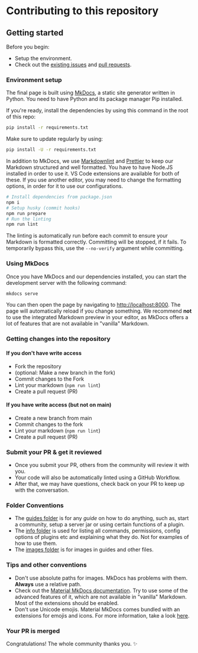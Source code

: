 # Contributing to this repository

## Getting started

Before you begin:

- Setup the environment.
- Check out the [existing issues](https://github.com/Anything-Minecraft-Team/anything-minecraft/issues) and [pull requests](https://github.com/Anything-Minecraft-Team/anything-minecraft/pulls).

### Environment setup

The final page is built using [MkDocs](https://www.mkdocs.org/), a static site generator written in Python. You need to have Python and its package manager Pip installed.

If you're ready, install the dependencies by using this command in the root of this repo:

```bash
pip install -r requirements.txt
```

Make sure to update regularly by using:

```bash
pip install -U -r requirements.txt
```

In addition to MkDocs, we use [Markdownlint](https://github.com/DavidAnson/markdownlint) and [Prettier](https://prettier.io/) to keep our Markdown structured and well formatted. You have to have Node.JS installed in order to use it. VS Code extensions are available for both of these. If you use another editor, you may need to change the formatting options, in order for it to use our configurations.

```bash
# Install dependencies from package.json
npm i
# Setup husky (commit hooks)
npm run prepare
# Run the linting
npm run lint
```

The linting is automatically run before each commit to ensure your Markdown is formatted correctly. Committing will be stopped, if it fails. To temporarily bypass this, use the `--no-verify` argument while committing.

### Using MkDocs

Once you have MkDocs and our dependencies installed, you can start the development server with the following command:

```bash
mkdocs serve
```

You can then open the page by navigating to [http://localhost:8000](http://localhost:8000). The page will automatically reload if you change something. We recommend **not** to use the integrated Markdown preview in your editor, as MkDocs offers a lot of features that are not available in "vanilla" Markdown.

### Getting changes into the repository

#### If you don't have write access

- Fork the repository
- (optional: Make a new branch in the fork)
- Commit changes to the Fork
- Lint your markdown (`npm run lint`)
- Create a pull request (PR)

#### If you have write access (but not on main)

- Create a new branch from main
- Commit changes to the fork
- Lint your markdown (`npm run lint`)
- Create a pull request (PR)

### Submit your PR & get it reviewed

- Once you submit your PR, others from the community will review it with you.
- Your code will also be automatically linted using a GitHub Workflow.
- After that, we may have questions, check back on your PR to keep up with the conversation.

### Folder Conventions

- The [guides folder](docs/server/guides) is for any _guide_ on how to do anything, such as, start a community, setup a server jar or using certain functions of a plugin.
- The [info folder](docs/server/info) is used for listing all commands, permissions, config options of plugins etc and explaining what they do. Not for examples of how to use them.
- The [images folder](docs/images) is for images in guides and other files.

### Tips and other conventions

- Don't use absolute paths for images. MkDocs has problems with them. **Always** use a relative path.
- Check out the [Material MkDocs documentation](https://squidfunk.github.io/mkdocs-material/reference/abbreviations/). Try to use some of the advanced features of it, which are not available in "vanilla" Markdown. Most of the extensions should be enabled.
- Don't use Unicode emojis. Material MkDocs comes bundled with an extensions for emojis and icons. For more information, take a look [here](https://squidfunk.github.io/mkdocs-material/reference/icons-emojis/).

### Your PR is merged

Congratulations! The whole community thanks you. :sparkles:
